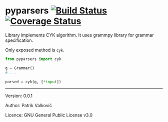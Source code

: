 # pyparsers [![Build Status](https://travis-ci.org/PatrikValkovic/pyparsers.svg?branch=master)](https://travis-ci.org/PatrikValkovic/pyparsers) [![Coverage Status](https://coveralls.io/repos/github/PatrikValkovic/pyparsers/badge.svg?branch=master)](https://coveralls.io/github/PatrikValkovic/pyparsers?branch=master)

Library implements CYK algorithm.
It uses grammpy library for grammar specification.

Only exposed method is `cyk`.

```python
from pyparsers import cyk

g = Grammar()
# ...

parsed = cyk(g, [*input])
```

-----

Version: 0.0.1

Author: Patrik Valkovič

Licence: GNU General Public License v3.0
